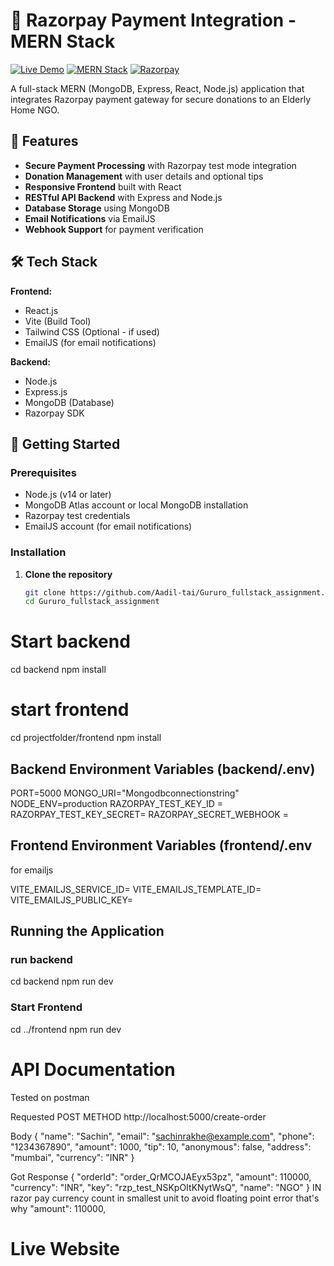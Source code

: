 # 🧾 Razorpay Payment Integration - MERN Stack
[![Live Demo](https://img.shields.io/badge/demo-live-green)](https://gururo-fullstack-assignment.onrender.com/)
[![MERN Stack](https://img.shields.io/badge/MERN-Full%20Stack-blue)](https://www.mongodb.com/mern-stack)
[![Razorpay](https://img.shields.io/badge/Payment-Razorpay-green)](https://razorpay.com/)

A full-stack MERN (MongoDB, Express, React, Node.js) application that integrates Razorpay payment gateway for secure donations to an Elderly Home NGO.

## 🌟 Features

- **Secure Payment Processing** with Razorpay test mode integration
- **Donation Management** with user details and optional tips
- **Responsive Frontend** built with React
- **RESTful API Backend** with Express and Node.js
- **Database Storage** using MongoDB
- **Email Notifications** via EmailJS
- **Webhook Support** for payment verification

## 🛠️ Tech Stack

**Frontend:**
- React.js
- Vite (Build Tool)
- Tailwind CSS (Optional - if used)
- EmailJS (for email notifications)

**Backend:**
- Node.js
- Express.js
- MongoDB (Database)
- Razorpay SDK

## 🚀 Getting Started

### Prerequisites

- Node.js (v14 or later)
- MongoDB Atlas account or local MongoDB installation
- Razorpay test credentials
- EmailJS account (for email notifications)

### Installation

1. **Clone the repository**
   ```bash
   git clone https://github.com/Aadil-tai/Gururo_fullstack_assignment.git
   cd Gururo_fullstack_assignment
# Start backend 

cd backend
npm install

# start frontend
cd projectfolder/frontend
npm install


## Backend Environment Variables (backend/.env)

PORT=5000
MONGO_URI="Mongodbconnectionstring"
NODE_ENV=production
RAZORPAY_TEST_KEY_ID = 
RAZORPAY_TEST_KEY_SECRET= 
RAZORPAY_SECRET_WEBHOOK = 

## Frontend Environment Variables (frontend/.env

for emailjs

VITE_EMAILJS_SERVICE_ID=
VITE_EMAILJS_TEMPLATE_ID=
VITE_EMAILJS_PUBLIC_KEY=

## Running the Application

### run backend
cd backend
npm run dev

### Start Frontend 
cd ../frontend
npm run dev

# API Documentation

Tested on postman

Requested POST METHOD 
http://localhost:5000/create-order

Body 
{
  "name": "Sachin",
  "email": "sachinrakhe@example.com",
  "phone": "1234367890",
  "amount": 1000,
  "tip": 10,
  "anonymous": false,
  "address": "mumbai",
  "currency": "INR"
}

Got Response 
{
    "orderId": "order_QrMCOJAEyx53pz",
    "amount": 110000,
    "currency": "INR",
    "key": "rzp_test_NSKpOItKNytWsQ",
    "name": "NGO"
}
IN razor pay currency count in smallest unit to avoid floating point error that's why "amount": 110000,

# Live Website





